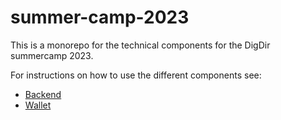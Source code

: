# summer-camp-2023

This is a monorepo for the technical components for the DigDir summercamp 2023.

For instructions on how to use the different components see:
- [Backend](./backend)
- [Wallet](./wallet)
